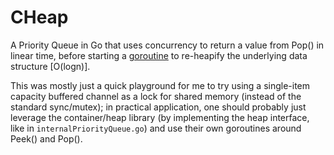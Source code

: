 # CHeap

A Priority Queue in Go that uses concurrency to return a value from Pop() in linear time, before starting a [goroutine](https://go.dev/tour/concurrency/1) to re-heapify the underlying data structure [O(logn)].

This was mostly just a quick playground for me to try using a single-item capacity buffered channel as a lock for shared memory (instead of the standard sync/mutex); in practical application, one should probably just leverage the container/heap library (by implementing the heap interface, like in `internalPriorityQueue.go`) and use their own goroutines around Peek() and Pop().

